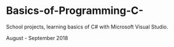 # Basics-of-Programming-C-

School projects, learning basics of C# with Microsoft Visual Studio.

August - September 2018
